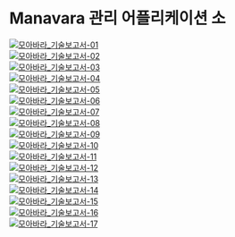# Manavara 관리 어플리케이션 소

<p dir="auto">
  <a target="_blank" rel="noopener noreferrer" href="https://github.com/bigbigdw/ManavaraSetting/assets/22631075/0cb1ec6c-09c7-4878-8d8c-1483b592bde5.png">
    <img src="https://github.com/bigbigdw/ManavaraSetting/assets/22631075/92b5bea3-7d3d-4212-8581-59ef9c1b3618" alt="모아바라_기술보고서-01" style="max-width: 100%;"></a><br>
<a target="_blank" rel="noopener noreferrer" href="https://user-images.githubusercontent.com/22631075/250290613-f1b6a4c7-1b2b-45f2-a69c-a9d5bd5abad0.png"><img src="https://user-images.githubusercontent.com/22631075/250290613-f1b6a4c7-1b2b-45f2-a69c-a9d5bd5abad0.png" alt="모아바라_기술보고서-02" style="max-width: 100%;"></a><br>
<a target="_blank" rel="noopener noreferrer" href="https://user-images.githubusercontent.com/22631075/250290623-b9358603-eabd-4362-a294-222ba3a342e4.png"><img src="https://user-images.githubusercontent.com/22631075/250290623-b9358603-eabd-4362-a294-222ba3a342e4.png" alt="모아바라_기술보고서-03" style="max-width: 100%;"></a><br>
<a target="_blank" rel="noopener noreferrer" href="https://user-images.githubusercontent.com/22631075/250290627-da74ea99-d0e4-43b4-bf3a-005f162cb544.png"><img src="https://user-images.githubusercontent.com/22631075/250290627-da74ea99-d0e4-43b4-bf3a-005f162cb544.png" alt="모아바라_기술보고서-04" style="max-width: 100%;"></a><br>
<a target="_blank" rel="noopener noreferrer" href="https://user-images.githubusercontent.com/22631075/250290630-9361cea3-e74b-4757-b017-db9a72c59af6.png"><img src="https://user-images.githubusercontent.com/22631075/250290630-9361cea3-e74b-4757-b017-db9a72c59af6.png" alt="모아바라_기술보고서-05" style="max-width: 100%;"></a><br>
<a target="_blank" rel="noopener noreferrer" href="https://user-images.githubusercontent.com/22631075/250290633-679a6c02-f4b4-486e-a005-e50c8cf25e57.png"><img src="https://user-images.githubusercontent.com/22631075/250290633-679a6c02-f4b4-486e-a005-e50c8cf25e57.png" alt="모아바라_기술보고서-06" style="max-width: 100%;"></a><br>
<a target="_blank" rel="noopener noreferrer" href="https://user-images.githubusercontent.com/22631075/250290637-1c24d0cf-9f93-4627-80e7-6468f79de23d.png"><img src="https://user-images.githubusercontent.com/22631075/250290637-1c24d0cf-9f93-4627-80e7-6468f79de23d.png" alt="모아바라_기술보고서-07" style="max-width: 100%;"></a><br>
<a target="_blank" rel="noopener noreferrer" href="https://user-images.githubusercontent.com/22631075/250290639-71209dcc-8eef-43fa-8dfb-b4753c6582bd.png"><img src="https://user-images.githubusercontent.com/22631075/250290639-71209dcc-8eef-43fa-8dfb-b4753c6582bd.png" alt="모아바라_기술보고서-08" style="max-width: 100%;"></a><br>
<a target="_blank" rel="noopener noreferrer" href="https://user-images.githubusercontent.com/22631075/250290645-22456213-7af0-4423-860a-ed2c434578b0.png"><img src="https://user-images.githubusercontent.com/22631075/250290645-22456213-7af0-4423-860a-ed2c434578b0.png" alt="모아바라_기술보고서-09" style="max-width: 100%;"></a><br>
<a target="_blank" rel="noopener noreferrer" href="https://user-images.githubusercontent.com/22631075/250290652-2ef419f7-719b-4b41-9cab-c35691bbea25.png"><img src="https://user-images.githubusercontent.com/22631075/250290652-2ef419f7-719b-4b41-9cab-c35691bbea25.png" alt="모아바라_기술보고서-10" style="max-width: 100%;"></a><br>
<a target="_blank" rel="noopener noreferrer" href="https://user-images.githubusercontent.com/22631075/250290666-33f6a061-4517-424e-8160-27a299b22863.png"><img src="https://user-images.githubusercontent.com/22631075/250290666-33f6a061-4517-424e-8160-27a299b22863.png" alt="모아바라_기술보고서-11" style="max-width: 100%;"></a><br>
<a target="_blank" rel="noopener noreferrer" href="https://user-images.githubusercontent.com/22631075/250290678-f5a30035-9a3c-44f3-846c-8fd2b9b7c2ab.png"><img src="https://user-images.githubusercontent.com/22631075/250290678-f5a30035-9a3c-44f3-846c-8fd2b9b7c2ab.png" alt="모아바라_기술보고서-12" style="max-width: 100%;"></a><br>
<a target="_blank" rel="noopener noreferrer" href="https://user-images.githubusercontent.com/22631075/250290692-7ad577e9-4c45-4c6f-ac41-2f9644eff350.png"><img src="https://user-images.githubusercontent.com/22631075/250290692-7ad577e9-4c45-4c6f-ac41-2f9644eff350.png" alt="모아바라_기술보고서-13" style="max-width: 100%;"></a><br>
<a target="_blank" rel="noopener noreferrer" href="https://user-images.githubusercontent.com/22631075/250290698-a91ebc6d-86c3-4867-9d7d-8b9272cc9874.png"><img src="https://user-images.githubusercontent.com/22631075/250290698-a91ebc6d-86c3-4867-9d7d-8b9272cc9874.png" alt="모아바라_기술보고서-14" style="max-width: 100%;"></a><br>
<a target="_blank" rel="noopener noreferrer" href="https://user-images.githubusercontent.com/22631075/250290703-5402f7f2-e541-4b66-a9f9-367aced6344d.png"><img src="https://user-images.githubusercontent.com/22631075/250290703-5402f7f2-e541-4b66-a9f9-367aced6344d.png" alt="모아바라_기술보고서-15" style="max-width: 100%;"></a><br>
<a target="_blank" rel="noopener noreferrer" href="https://user-images.githubusercontent.com/22631075/250290710-b8ea925a-5194-4fe5-b563-1755743bd92a.png"><img src="https://user-images.githubusercontent.com/22631075/250290710-b8ea925a-5194-4fe5-b563-1755743bd92a.png" alt="모아바라_기술보고서-16" style="max-width: 100%;"></a><br>
<a target="_blank" rel="noopener noreferrer" href="https://user-images.githubusercontent.com/22631075/250290717-1d92d508-54fc-451e-885a-9dc7e9f664ca.png"><img src="https://user-images.githubusercontent.com/22631075/250290717-1d92d508-54fc-451e-885a-9dc7e9f664ca.png" alt="모아바라_기술보고서-17" style="max-width: 100%;"></a></p>
